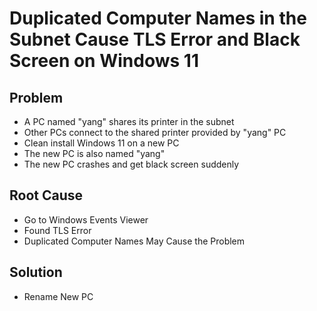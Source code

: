 # Duplicated Computer Names in the Subnet Cause TLS Error and Black Screen on Windows 11

## Problem
* A PC named "yang" shares its printer in the subnet
* Other PCs connect to the shared printer provided by "yang" PC
* Clean install Windows 11 on a new PC
* The new PC is also named "yang"
* The new PC crashes and get black screen suddenly

## Root Cause
* Go to Windows Events Viewer
* Found TLS Error
* Duplicated Computer Names May Cause the Problem

## Solution
* Rename New PC
